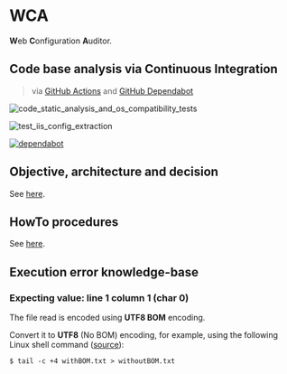 # WCA

**W**eb **C**onfiguration **A**uditor.

## Code base analysis via Continuous Integration

> via [GitHub Actions](https://github.com/ExcelliumSA/WebConfigurationAuditor/actions) and [GitHub Dependabot](https://dependabot.com/)

![code_static_analysis_and_os_compatibility_tests](https://github.com/ExcelliumSA/WebConfigurationAuditor/workflows/code_static_analysis_and_os_compatibility_tests/badge.svg?branch=master)

![test_iis_config_extraction](https://github.com/ExcelliumSA/WebConfigurationAuditor/workflows/test_iis_config_extraction/badge.svg?branch=master)

[![dependabot](https://badgen.net/badge/Dependabot/enabled/green?icon=dependabot)](https://dependabot.com/)

## Objective, architecture and decision

See [here](documentation/Architecture.md).

## HowTo procedures

See [here](documentation/Howto.md).

## Execution error knowledge-base

### Expecting value: line 1 column 1 (char 0)

The file read is encoded using **UTF8 BOM** encoding.

Convert it to **UTF8** (No BOM) encoding, for example, using the following Linux shell command  ([source](https://unix.stackexchange.com/a/381231)):

 ```shell
 $ tail -c +4 withBOM.txt > withoutBOM.txt
 ```
